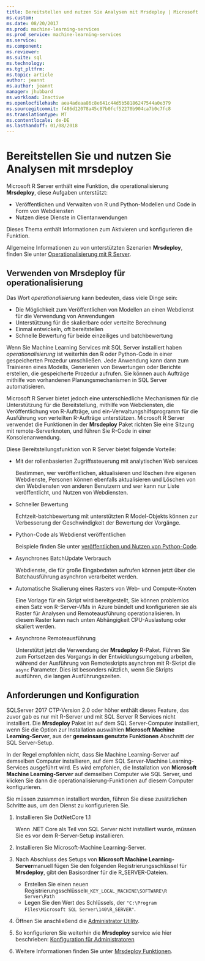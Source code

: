 ```yaml
---
title: Bereitstellen und nutzen Sie Analysen mit Mrsdeploy | Microsoft Docs
ms.custom: 
ms.date: 08/20/2017
ms.prod: machine-learning-services
ms.prod_service: machine-learning-services
ms.service: 
ms.component: 
ms.reviewer: 
ms.suite: sql
ms.technology: 
ms.tgt_pltfrm: 
ms.topic: article
author: jeannt
ms.author: jeannt
manager: jhubbard
ms.workload: Inactive
ms.openlocfilehash: aea4adeaa86c8e641c44d5b58186247544a0e379
ms.sourcegitcommit: f486d12078a45c87b0fcf52270b904ca7b0c7fc8
ms.translationtype: MT
ms.contentlocale: de-DE
ms.lasthandoff: 01/08/2018
---
```

# <a name="deploy-and-consume-analytics-using-mrsdeploy"></a>Bereitstellen Sie und nutzen Sie Analysen mit mrsdeploy

Microsoft R Server enthält eine Funktion, die operationalisierung **Mrsdeploy**, diese Aufgaben unterstützt:

+ Veröffentlichen und Verwalten von R und Python-Modellen und Code in Form von Webdiensten
+ Nutzen diese Dienste in Clientanwendungen

Dieses Thema enthält Informationen zum Aktivieren und konfigurieren die Funktion.

Allgemeine Informationen zu von unterstützten Szenarien **Mrsdeploy**, finden Sie unter [Operationalisierung mit R Server](https://docs.microsoft.com/r-server/what-is-operationalization).

## <a name="using-mrsdeploy-for-operationalization"></a>Verwenden von Mrsdeploy für operationalisierung

Das Wort *operationalisierung* kann bedeuten, dass viele Dinge sein:

+ Die Möglichkeit zum Veröffentlichen von Modellen an einen Webdienst für die Verwendung von Anwendungen
+ Unterstützung für die skalierbare oder verteilte Berechnung
+ Einmal entwickeln, oft bereitstellen
+ Schnelle Bewertung für beide einzeiliges und batchbewertung

Wenn Sie Machine Learning Services mit SQL Server installiert haben *operationalisierung* ist weiterhin den R oder Python-Code in einer gespeicherten Prozedur umschließen. Jede Anwendung kann dann zum Trainieren eines Modells, Generieren von Bewertungen oder Berichte erstellen, die gespeicherte Prozedur aufrufen. Sie können auch Aufträge mithilfe von vorhandenen Planungsmechanismen in SQL Server automatisieren.

Microsoft R Server bietet jedoch eine unterschiedliche Mechanismen für die Unterstützung für die Bereitstellung, mithilfe von Webdiensten, die Veröffentlichung von R-Aufträge, und ein-Verwaltungshilfsprogramm für die Ausführung von verteilten R-Aufträge unterstützen. Microsoft R Server verwendet die Funktionen in der **Mrsdeploy** Paket richten Sie eine Sitzung mit remote-Serverknoten, und führen Sie R-Code in einer Konsolenanwendung.

Diese Bereitstellungsfunktion von R Server bietet folgende Vorteile:

+ Mit der rollenbasierten Zugriffssteuerung mit analytischen Web services

    Bestimmen, wer veröffentlichen, aktualisieren und löschen ihre eigenen Webdienste, Personen können ebenfalls aktualisieren und Löschen von den Webdiensten von anderen Benutzern und wer kann nur Liste veröffentlicht, und Nutzen von Webdiensten.

+ Schneller Bewertung
  
  Echtzeit-batchbewertung mit unterstützten R Model-Objekts können zur Verbesserung der Geschwindigkeit der Bewertung der Vorgänge.

+ Python-Code als Webdienst veröffentlichen

  Beispiele finden Sie unter [veröffentlichen und Nutzen von Python-Code](./python/publish-consume-python-code.md).

+ Asynchrones BatchUpdate Verbrauch

  Webdienste, die für große Eingabedaten aufrufen können jetzt über die Batchausführung asynchron verarbeitet werden.

+ Automatische Skalierung eines Rasters von Web- und Compute-Knoten

  Eine Vorlage für ein Skript wird bereitgestellt, Sie können problemlos einen Satz von R-Server-VMs in Azure bündelt und konfigurieren sie als Raster für Analysen und Remoteausführung operationalisieren. In diesem Raster kann nach unten Abhängigkeit CPU-Auslastung oder skaliert werden.

+ Asynchrone Remoteausführung

    Unterstützt jetzt die Verwendung der **Mrsdeploy** R-Paket. Führen Sie zum Fortsetzen des Vorgangs in der Entwicklungsumgebung arbeiten, während der Ausführung von Remoteskripts asynchron mit R-Skript die `async` Parameter. Dies ist besonders nützlich, wenn Sie Skripts ausführen, die langen Ausführungszeiten.

## <a name="requirements-and-configuration"></a>Anforderungen und Konfiguration

SQLServer 2017 CTP-Version 2.0 oder höher enthält dieses Feature, das zuvor gab es nur mit R-Server und mit SQL Server R Services nicht installiert. Die **Mrsdeploy** Paket ist auf dem SQL Server-Computer installiert, wenn Sie die Option zur Installation auswählen **Microsoft Machine Learning-Server**, aus der **gemeinsam genutzte Funktionen** Abschnitt der SQL Server-Setup.

In der Regel empfohlen nicht, dass Sie Machine Learning-Server auf demselben Computer installieren, auf dem SQL Server-Machine Learning-Services ausgeführt wird. Es wird empfohlen, die Installation von **Microsoft Machine Learning-Server** auf demselben Computer wie SQL Server, und klicken Sie dann die operationalisierung-Funktionen auf diesem Computer konfigurieren.

Sie müssen zusammen installiert werden, führen Sie diese zusätzlichen Schritte aus, um den Dienst zu konfigurieren Sie.

1. Installieren Sie DotNetCore 1.1

    Wenn .NET Core als Teil von SQL Server nicht installiert wurde, müssen Sie es vor dem R-Server-Setup installieren.

2. Installieren Sie Microsoft-Machine Learning-Server.

3. Nach Abschluss des Setups von **Microsoft Machine Learning-Server**manuell fügen Sie den folgenden Registrierungsschlüssel für **Mrsdeploy**, gibt den Basisordner für die R_SERVER-Dateien. 

    + Erstellen Sie einen neuen Registrierungsschlüssel`H_KEY_LOCAL_MACHINE\SOFTWARE\R Server\Path`
    + Legen Sie den Wert des Schlüssels, der `"C:\Program Files\Microsoft SQL Server\140\R_SERVER"`.

4. Öffnen Sie anschließend die [Administrator Utility](https://docs.microsoft.com/r-server/operationalize/configure-use-admin-utility).

5. So konfigurieren Sie weiterhin die **Mrsdeploy** service wie hier beschrieben: [Konfiguration für Administratoren](https://docs.microsoft.com/r-server/operationalize/configure-start-for-administrators)

6. Weitere Informationen finden Sie unter [Mrsdeploy Funktionen](https://docs.microsoft.com/r-server/r-reference/mrsdeploy/mrsdeploy-package).
